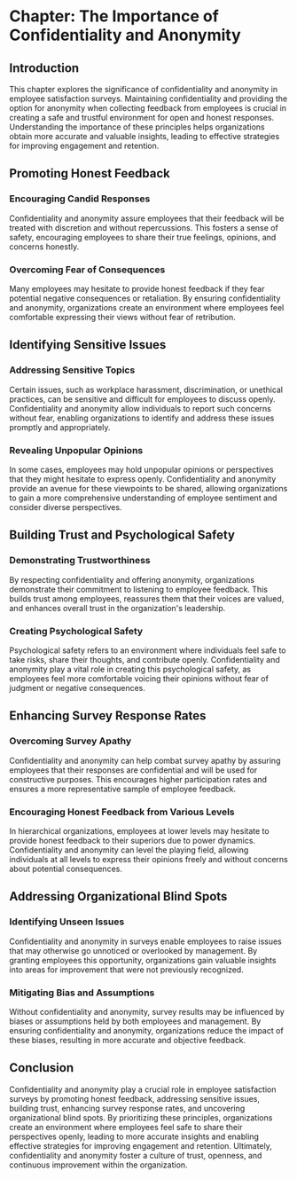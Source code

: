 **Chapter: The Importance of Confidentiality and Anonymity**
============================================================

Introduction
------------

This chapter explores the significance of confidentiality and anonymity in employee satisfaction surveys. Maintaining confidentiality and providing the option for anonymity when collecting feedback from employees is crucial in creating a safe and trustful environment for open and honest responses. Understanding the importance of these principles helps organizations obtain more accurate and valuable insights, leading to effective strategies for improving engagement and retention.

Promoting Honest Feedback
-------------------------

### Encouraging Candid Responses

Confidentiality and anonymity assure employees that their feedback will be treated with discretion and without repercussions. This fosters a sense of safety, encouraging employees to share their true feelings, opinions, and concerns honestly.

### Overcoming Fear of Consequences

Many employees may hesitate to provide honest feedback if they fear potential negative consequences or retaliation. By ensuring confidentiality and anonymity, organizations create an environment where employees feel comfortable expressing their views without fear of retribution.

Identifying Sensitive Issues
----------------------------

### Addressing Sensitive Topics

Certain issues, such as workplace harassment, discrimination, or unethical practices, can be sensitive and difficult for employees to discuss openly. Confidentiality and anonymity allow individuals to report such concerns without fear, enabling organizations to identify and address these issues promptly and appropriately.

### Revealing Unpopular Opinions

In some cases, employees may hold unpopular opinions or perspectives that they might hesitate to express openly. Confidentiality and anonymity provide an avenue for these viewpoints to be shared, allowing organizations to gain a more comprehensive understanding of employee sentiment and consider diverse perspectives.

Building Trust and Psychological Safety
---------------------------------------

### Demonstrating Trustworthiness

By respecting confidentiality and offering anonymity, organizations demonstrate their commitment to listening to employee feedback. This builds trust among employees, reassures them that their voices are valued, and enhances overall trust in the organization's leadership.

### Creating Psychological Safety

Psychological safety refers to an environment where individuals feel safe to take risks, share their thoughts, and contribute openly. Confidentiality and anonymity play a vital role in creating this psychological safety, as employees feel more comfortable voicing their opinions without fear of judgment or negative consequences.

Enhancing Survey Response Rates
-------------------------------

### Overcoming Survey Apathy

Confidentiality and anonymity can help combat survey apathy by assuring employees that their responses are confidential and will be used for constructive purposes. This encourages higher participation rates and ensures a more representative sample of employee feedback.

### Encouraging Honest Feedback from Various Levels

In hierarchical organizations, employees at lower levels may hesitate to provide honest feedback to their superiors due to power dynamics. Confidentiality and anonymity can level the playing field, allowing individuals at all levels to express their opinions freely and without concerns about potential consequences.

Addressing Organizational Blind Spots
-------------------------------------

### Identifying Unseen Issues

Confidentiality and anonymity in surveys enable employees to raise issues that may otherwise go unnoticed or overlooked by management. By granting employees this opportunity, organizations gain valuable insights into areas for improvement that were not previously recognized.

### Mitigating Bias and Assumptions

Without confidentiality and anonymity, survey results may be influenced by biases or assumptions held by both employees and management. By ensuring confidentiality and anonymity, organizations reduce the impact of these biases, resulting in more accurate and objective feedback.

Conclusion
----------

Confidentiality and anonymity play a crucial role in employee satisfaction surveys by promoting honest feedback, addressing sensitive issues, building trust, enhancing survey response rates, and uncovering organizational blind spots. By prioritizing these principles, organizations create an environment where employees feel safe to share their perspectives openly, leading to more accurate insights and enabling effective strategies for improving engagement and retention. Ultimately, confidentiality and anonymity foster a culture of trust, openness, and continuous improvement within the organization.
